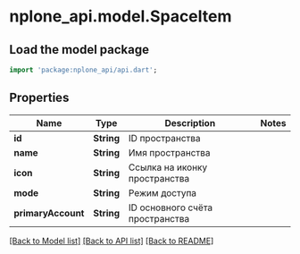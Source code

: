 # nplone_api.model.SpaceItem

## Load the model package
```dart
import 'package:nplone_api/api.dart';
```

## Properties
Name | Type | Description | Notes
------------ | ------------- | ------------- | -------------
**id** | **String** | ID пространства | 
**name** | **String** | Имя пространства | 
**icon** | **String** | Ссылка на иконку пространства | 
**mode** | **String** | Режим доступа | 
**primaryAccount** | **String** | ID основного счёта пространства | 

[[Back to Model list]](../README.md#documentation-for-models) [[Back to API list]](../README.md#documentation-for-api-endpoints) [[Back to README]](../README.md)



